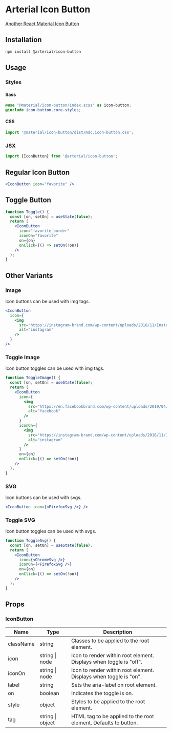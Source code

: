 # Arterial Icon Button

[Another React Material Icon Button](https://arterialjs.org/icon-buttons)

## Installation

```zsh
npm install @arterial/icon-button
```

## Usage

### Styles

#### Sass

```scss
@use "@material/icon-button/index.scss" as icon-button;
@include icon-button.core-styles;
```

#### CSS

```jsx
import '@material/icon-button/dist/mdc.icon-button.css';
```

### JSX

```jsx
import {IconButton} from '@arterial/icon-button';
```

## Regular Icon Button

```jsx
<IconButton icon="favorite" />
```

## Toggle Button

```jsx
function Toggle() {
  const [on, setOn] = useState(false);
  return (
    <IconButton
      icon="favorite_border"
      iconOn="favorite"
      on={on}
      onClick={() => setOn(!on)}
    />
  );
}
```

## Other Variants

### Image

Icon buttons can be used with img tags.

```jsx
<IconButton
  icon={
    <img
      src="https://instagram-brand.com/wp-content/uploads/2016/11/Instagram_AppIcon_Aug2017.png"
      alt="instagram"
    />
  }
/>
```

### Toggle Image

Icon button toggles can be used with img tags.

```jsx
function ToggleImage() {
  const [on, setOn] = useState(false);
  return (
    <IconButton
      icon={
        <img
          src="https://en.facebookbrand.com/wp-content/uploads/2019/04/f_logo_RGB-Hex-Blue_512.png"
          alt="facebook"
        />
      }
      iconOn={
        <img
          src="https://instagram-brand.com/wp-content/uploads/2016/11/Instagram_AppIcon_Aug2017.png"
          alt="instagram"
        />
      }
      on={on}
      onClick={() => setOn(!on)}
    />
  );
}
```

### SVG

Icon buttons can be used with svgs.

```jsx
<IconButton icon={<FirefoxSvg />} />
```

### Toggle SVG

Icon button toggles can be used with svgs.

```jsx
function ToggleSvg() {
  const [on, setOn] = useState(false);
  return (
    <IconButton
      icon={<ChromeSvg />}
      iconOn={<FirefoxSvg />}
      on={on}
      onClick={() => setOn(!on)}
    />
  );
}
```

## Props

### IconButton

| Name      | Type             | Description                                                        |
| --------- | ---------------- | ------------------------------------------------------------------ |
| className | string           | Classes to be applied to the root element.                         |
| icon      | string \| node   | Icon to render within root element. Displays when toggle is "off". |
| iconOn    | string \| node   | Icon to render within root element. Displays when toggle is "on".  |
| label     | string           | Sets the aria-label on root element.                               |
| on        | boolean          | Indicates the toggle is on.                                        |
| style     | object           | Styles to be applied to the root element.                          |
| tag       | string \| object | HTML tag to be applied to the root element. Defaults to button.    |
